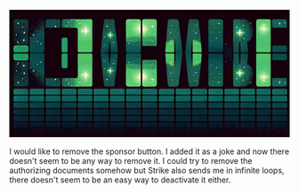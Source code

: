 ![profile](profile-image.png)

I would like to remove the sponsor button. I added it as a joke and now there doesn't seem to be any way to remove it. I could try to remove the authorizing documents somehow but Strike also sends me in infinite loops, there doesn't seem to be an easy way to deactivate it either.
<!--
**standardgalactic/standardgalactic** is a ✨ _special_ ✨ repository because its `README.md` (this file) appears on your GitHub profile.

Here are some ideas to get you started:

- 🔭 I’m currently working on ...
- 🌱 I’m currently learning ...
- 👯 I’m looking to collaborate on ...
- 🤔 I’m looking for help with ...
- 💬 Ask me about ...
- 📫 How to reach me: ...
- 😄 Pronouns: ...
- ⚡ Fun fact: ...

![netscape](Emommit.jpg)
-->
